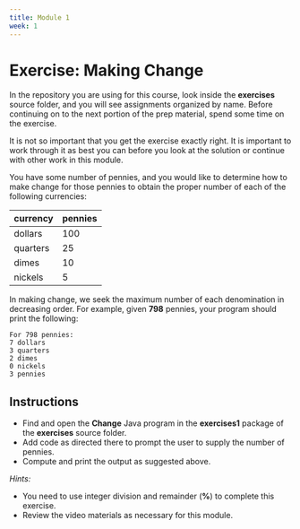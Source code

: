 ```yaml
---
title: Module 1
week: 1
---
```


# Exercise: Making Change

In the repository you are using for this course, look inside the
**exercises** source folder, and you will see assignments organized
by name.  Before continuing on to the next portion of the prep material,
spend some time on the exercise.

It is not so important that you get the exercise exactly right.  It is
important to work through it as best you can before you look at the
solution or continue with other work in this module.

You have some number of pennies, and you would like to determine how to
make change for those pennies to obtain the proper number of each
of the following currencies:

| currency | pennies  |
|----------|---------|
| dollars  | 100 |
| quarters |25 |
| dimes    |10 |
| nickels  | 5 |

In making change, we seek the maximum number of each denomination in 
decreasing order.  For example, given **798** pennies, your program
should print the following:

```
For 798 pennies:
7 dollars
3 quarters
2 dimes
0 nickels
3 pennies
```

## Instructions
* Find and open the **Change** Java program in the **exercises1** package
  of the **exercises** source folder.
* Add code as directed there to prompt the user to supply the number of
pennies.
* Compute and print the output as suggested above.

*Hints:*

* You need to use integer division and remainder (**%**)
to complete this exercise.
* Review the video materials as necessary for this module.

